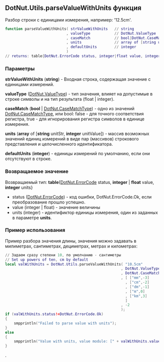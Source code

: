 ## DotNut.Utils.parseValueWithUnits функция

Разбор строки с единицами измерения, например: '12.5cm'.


```lua
function parseValueWithUnits( strValueWithUnits   // string
                            , valueType           // DotNut.ValueType
                            , caseMatch           // bool|DotNut.CaseMatchType
                            , units               // array of [string unitStr, integer unitValue]
                            , defaultUnits        // integer
                            )
// returns: table{DotNut.ErrorCode status, integer|float value, integer units}
```


### Параметры

**strValueWithUnits** (**string**) - Входная строка, содержащая значение с единицами измерений.

**valueType** ([DotNut.ValueType](../../DotNut/ValueType.md)) - тип значения, влияет на допустимые в строке символы и на тип результата (float | integer).

**caseMatch** (**bool** | [DotNut.CaseMatchType](../../DotNut/CaseMatchType.md)) - одно из значений [DotNut.CaseMatchType](../../DotNut/CaseMatchType.md), или bool: false - для точного соответствия регистра, true - для игнорирования регистра символов в единице измерения.

**units** (**array** of [**string** unitStr, **integer** unitValue]) - массив возможных значений единиц измерений в виде пар (массивов) строкового представления и целочисленного идентификатора.

**defaultUnits** (**integer**) - единицы измерений по умолчанию, если они отсутствуют в строке.

### Возвращаемое значение

Возвращаемый тип: **table**{[DotNut.ErrorCode](../../DotNut/ErrorCode.md) status, **integer** | **float** value, **integer** units}

- status ([DotNut.ErrorCode](../../DotNut/ErrorCode.md)) - код ошибки, DotNut.ErrorCode.Ok, если преобразование прошло успешно.
- value (integer | float) - значение величины
- units (integer) - идентификтор единицы измерения, один из заданных в параметре **units**.



### Пример использования

Пример разбора значения длины, значения можно задавать в милиметрах, сантиметрах, дециметрах, метрах и километрах:
```lua
// Задаем сразу степени 10, по умолчанию - сантиметры
// Set up powers of ten, cm by default
local valWithUnits = DotNut.Utils.parseValueWithUnits( "10.5cm"
                                                     , DotNut.ValueType.ValueFloat
                                                     , DotNut.CaseMatchType.CaseIgnore
                                                     , [ ["mm",-3]
                                                       , ["cm",-2]
                                                       , ["dm",-1]
                                                       , ["m",0]
                                                       , ["km",3]
                                                       ]
                                                     , -2
                                                     );
if (valWithUnits.status!=DotNut.ErrorCode.Ok)
{
    smpprintln("Failed to parse value with units");
}
else
{
    smpprintln("Value with units, value module: [" + valWithUnits.value.tostring() + "], value units: [" + valWithUnits.units.tostring() + "]");
}
```
.
